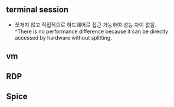 ## terminal session
* 쪼개지 않고 직접적으로 하드웨어로 접근 가능하여 성능 차이 없음.  
  ^There is no performance difference because it can be directly accessed by hardware without splitting.


## vm


## RDP

## Spice